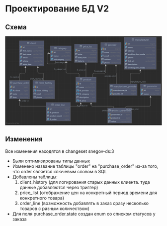 # Проектирование БД V2
## Схема
![](../../src/main/resources/images/erd_v2.png)

## Изменения
Все изменения находятся в changeset snegov-ds:3
- Были оптимизированы типы данных
- Изменено название таблицы "order" на "purchase_order" из-за того, что order является ключевым словом в SQL
- Добавлены таблицы:
    1) client_history (для логирования старых данных клиента. туда данные добавляются через триггер)
    2) price_list (отображение цен на конкретный период времени для конкретного товара)
    3) order_line (возможность добавлять в заказ сразу несколько товаров с разным количеством)
- Для поля purchase_order.state создан enum со списком статусов у заказа